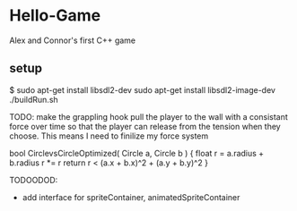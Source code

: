 # Hello-Game
Alex and Connor's first C++ game


## setup
$
    sudo apt-get install libsdl2-dev
    sudo apt-get install libsdl2-image-dev
    ./buildRun.sh


TODO: make the grappling hook pull the player to the wall with a consistant force over time so that the player can release from the tension when they choose. This means I need to finilize my force system

bool CirclevsCircleOptimized( Circle a, Circle b )
{
  float r = a.radius + b.radius
  r *= r
  return r < (a.x + b.x)^2 + (a.y + b.y)^2
}


TODOODOD:

- add interface for spriteContainer, animatedSpriteContainer